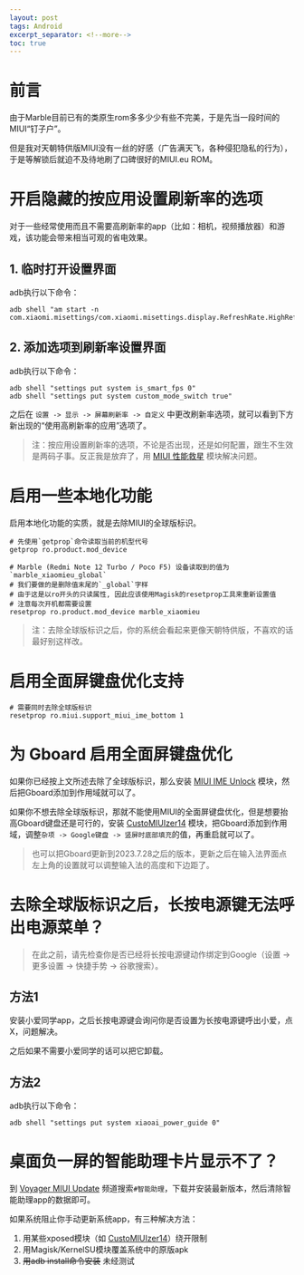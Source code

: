 ```yaml
---
layout: post
tags: Android
excerpt_separator: <!--more-->
toc: true
---
```


# 前言

由于Marble目前已有的类原生rom多多少少有些不完美，于是先当一段时间的MIUI“钉子户”。

但是我对天朝特供版MIUI没有一丝的好感（广告满天飞，各种侵犯隐私的行为），于是等解锁后就迫不及待地刷了口碑很好的MIUI.eu ROM。

<!--more-->

# 开启隐藏的按应用设置刷新率的选项

对于一些经常使用而且不需要高刷新率的app（比如：相机，视频播放器）和游戏，该功能会带来相当可观的省电效果。

## 1. 临时打开设置界面

adb执行以下命令：

```shell
adb shell "am start -n com.xiaomi.misettings/com.xiaomi.misettings.display.RefreshRate.HighRefreshOptionsActivity"
```

## 2. 添加选项到刷新率设置界面

adb执行以下命令：

```shell
adb shell "settings put system is_smart_fps 0"
adb shell "settings put system custom_mode_switch true"
```

之后在 `设置 -> 显示 -> 屏幕刷新率 -> 自定义` 中更改刷新率选项，就可以看到下方新出现的“使用高刷新率的应用”选项了。

> 注：按应用设置刷新率的选项，不论是否出现，还是如何配置，跟生不生效是两码子事。反正我是放弃了，用 [MIUI 性能救星](https://github.com/Xposed-Modules-Repo/com.rdstory.miuiperfsaver) 模块解决问题。

# 启用一些本地化功能

启用本地化功能的实质，就是去除MIUI的全球版标识。

```shell
# 先使用`getprop`命令读取当前的机型代号
getprop ro.product.mod_device

# Marble (Redmi Note 12 Turbo / Poco F5) 设备读取到的值为`marble_xiaomieu_global`
# 我们要做的是删除值末尾的`_global`字样
# 由于这是以ro开头的只读属性, 因此应该使用Magisk的resetprop工具来重新设置值
# 注意每次开机都需要设置
resetprop ro.product.mod_device marble_xiaomieu
```

> 注：去除全球版标识之后，你的系统会看起来更像天朝特供版，不喜欢的话最好别这样改。

# 启用全面屏键盘优化支持

```shell
# 需要同时去除全球版标识
resetprop ro.miui.support_miui_ime_bottom 1
```

# 为 Gboard 启用全面屏键盘优化

如果你已经按上文所述去除了全球版标识，那么安装 [MIUI IME Unlock](https://github.com/Xposed-Modules-Repo/com.xposed.miuiime) 模块，然后把Gboard添加到作用域就可以了。

如果你不想去除全球版标识，那就不能使用MIUI的全面屏键盘优化，但是想要抬高Gboard键盘还是可行的，安装 [CustoMIUIzer14](https://github.com/monwf/customiuizer) 模块，把Gboard添加到作用域，调整`杂项 -> Google键盘 -> 竖屏时底部填充`的值，再重启就可以了。

> 也可以把Gboard更新到2023.7.28之后的版本，更新之后在输入法界面点左上角的设置就可以调整输入法的高度和下边距了。

# 去除全球版标识之后，长按电源键无法呼出电源菜单？

> 在此之前，请先检查你是否已经将长按电源键动作绑定到Google（设置 -> 更多设置 -> 快捷手势 -> 谷歌搜索）。

## 方法1

安装小爱同学app，之后长按电源键会询问你是否设置为长按电源键呼出小爱，点X，问题解决。

之后如果不需要小爱同学的话可以把它卸载。

## 方法2

adb执行以下命令：

```shell
adb shell "settings put system xiaoai_power_guide 0"
```

# 桌面负一屏的智能助理卡片显示不了？

到 [Voyager MIUI Update](https://t.me/VoyagerMIUIUpdate) 频道搜索`#智能助理`，下载并安装最新版本，然后清除智能助理app的数据即可。

如果系统阻止你手动更新系统app，有三种解决方法：

1. 用某些xposed模块（如 [CustoMIUIzer14](https://github.com/monwf/customiuizer)）绕开限制
2. 用Magisk/KernelSU模块覆盖系统中的原版apk
3. ~~用adb install命令安装~~ 未经测试
